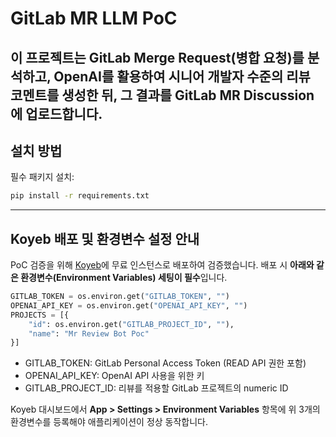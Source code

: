 # GitLab MR LLM PoC

이 프로젝트는 GitLab Merge Request(병합 요청)를 분석하고, OpenAI를 활용하여 시니어 개발자 수준의 리뷰 코멘트를 생성한 뒤, 그 결과를 GitLab MR Discussion에 업로드합니다. 
---

## 설치 방법

필수 패키지 설치:
```bash
pip install -r requirements.txt
```
---
## Koyeb 배포 및 환경변수 설정 안내

PoC 검증을 위해 [Koyeb](https://www.koyeb.com/)에 무료 인스턴스로 배포하여 검증했습니다.
배포 시 **아래와 같은 환경변수(Environment Variables) 세팅이 필수**입니다.

```python
GITLAB_TOKEN = os.environ.get("GITLAB_TOKEN", "")
OPENAI_API_KEY = os.environ.get("OPENAI_API_KEY", "")
PROJECTS = [{
    "id": os.environ.get("GITLAB_PROJECT_ID", ""),
    "name": "Mr Review Bot Poc"
}]
```

* GITLAB_TOKEN: GitLab Personal Access Token (READ API 권한 포함)
* OPENAI_API_KEY: OpenAI API 사용을 위한 키
* GITLAB_PROJECT_ID: 리뷰를 적용할 GitLab 프로젝트의 numeric ID

Koyeb 대시보드에서
**App > Settings > Environment Variables**
항목에 위 3개의 환경변수를 등록해야 애플리케이션이 정상 동작합니다.